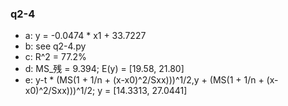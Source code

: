 ### q2-4
- a: y = -0.0474 * x1 + 33.7227
- b: see q2-4.py
- c: R^2 = 77.2%
- d: MS_残 = 9.394; E(y) = [19.58, 21.80]
- e: y-t * (MS(1 + 1/n + (x-x0)^2/Sxx)))^1/2,y + (MS(1 + 1/n + (x-x0)^2/Sxx)))^1/2; y = [14.3313, 27.0441]

